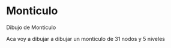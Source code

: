Monticulo
=========

Dibujo de Monticulo

Aca voy a dibujar a dibujar un monticulo de 31 nodos y 5 niveles
